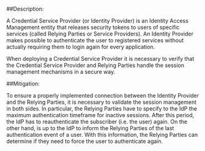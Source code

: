##Description:

A Credential Service Provider (or Identity Provider) is an Identity Access Management entity that releases security tokens to users of specific services (called Relying Parties or Service Providers). An Identity Provider makes possible to authenticate the user to registered services without actually requiring them to login again for every application.

When deploying a Credential Service Provider it is necessary to verify that the Credential Service Provider and Relying Parties handle the session management mechanisms in a secure way. 

##Mitigation:

To ensure a properly implemented connection between the Identity Provider and the Relying Parties, it is necessary to validate the session management in both sides. In particular, the Relying Parties have to specify to the IdP the maximum authentication timeframe for inactive sessions. After this period, the IdP has to reauthenticate the subscriber (i.e. the user) again.
On the other hand, is up to the IdP to inform the Relying Parties of the last authentication event of a user. With this information, the Relying Parties can determine if they need to force the user to authenticate again.
